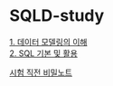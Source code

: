 # SQLD-study

[1. 데이터 모델링의 이해](https://github.com/hyewon218/SQLD-study/blob/main/docs/Part1.md)<br>
[2. SQL 기본 및 활용](https://github.com/hyewon218/SQLD-study/blob/main/docs/Part2.md)<br>

[시험 직전 비밀노트](https://github.com/hyewon218/SQLD-study/blob/main/docs/secret-note.md)